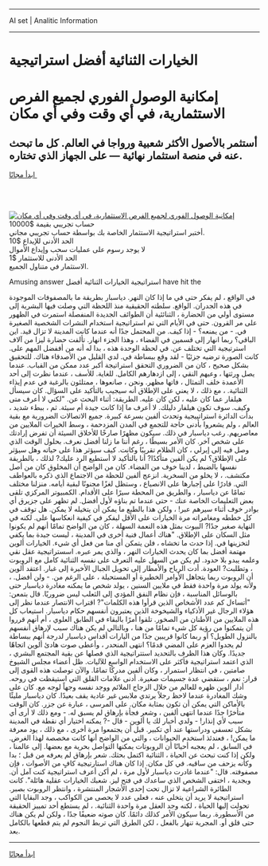 <hr>AI set | Analitic Information
<hr>
<h1>الخيارات الثنائية أفضل استراتيجية</h1>
<link rel="stylesheet" href="//binary-option.github.io/strategy/css/template.cta.html.min.css">

<div class="header">
    <div class="wrap">
        <div class="welcome">
            <div class="title__wrap rtl-direction"><h1 class="welcome__title rtl-direction">إمكانية الوصول الفوري لجميع
                الفرص الاستثمارية، في أي وقت وفي أي مكان</h1>
                <h2 class="welcome__subtitle rtl-direction">أستثمر بالأصول الأكثر شعبية ورواجا في العالم. كل ما تبحث عنه
                    في منصة استثمار نهائية — على الجهاز الذي تختاره.</h2>
                <div class="btn-non-regulated">
                    <a class="btn access__btn" href="https://bit.ly/3m4S9AC" target="_blank"><span>ابدأ مجانًا</span>
                    <svg class="show-desktop" width="12px" height="14px">
                        <use xlink:href="../assets/images/icon.svg?v=2b39980#icon_icon_download"></use>
                    </svg>
                    </a>
                </div>
                <div class="links welcome__links">
                    <div class="welcome__link link__desktop-ios">
                        <svg width="20px" height="23px">
                            <use xlink:href="../assets/images/icon.svg?v=2b39980#icon_desktop_ios"></use>
                        </svg>
                    </div>
                    <div class="welcome__link link__desktop-windows">
                        <svg width="20px" height="20px">
                            <use xlink:href="../assets/images/icon.svg?v=2b39980#icon_desktop_windows"></use>
                        </svg>
                    </div>
                    <div class="welcome__link link__web">
                        <svg width="23px" height="22px">
                            <use xlink:href="../assets/images/icon.svg?v=2b39980#icon_web"></use>
                        </svg>
                    </div>
                </div>
            </div>
            <a href="https://bit.ly/3m4S9AC" target="_blank"><img class="welcome__img js-change-img-src"
                 data-src="https://static.cdnpub.info/lp/mobile-partner-pwa/assets/images/header__img--ios.png?v=9b27e48"
                 src="https://static.cdnpub.info/lp/mobile-partner-pwa/assets/images/header__img--desktop.png?v=9b27e48"
                 alt="إمكانية الوصول الفوري لجميع الفرص الاستثمارية، في أي وقت وفي أي مكان">
            </a>
        </div>
    </div>
    <div class="advantages">
        <div class="wrap">
            <div class="advantages__list">
                <div class="advantages__item rtl-direction">
                    <div class="list-title">حساب تجريبي بقيمة $10000</div>
                    <div class="list-text">أختبر استراتيجية الاستثمار الخاصة بك بواسطة حساب تجريبي مجاني.</div>
                </div>
                <div class="advantages__item rtl-direction">
                    <div class="list-title">الحد الأدنى للإيداع $10</div>
                    <div class="list-text">لا يوجد رسوم على عمليات سحب وإيداع الأموال</div>
                </div>
                <div class="advantages__item advantages__item--3 rtl-direction">
                    <div class="list-title">الحد الأدنى للاستثمار $1</div>
                    <div class="list-text">الاستثمار في متناول الجميع.</div>
                </div>
            </div>
        </div>
    </div>
</div>

<span class="gen">Amusing answer استراتيجية الخيارات الثنائية أفضل have hit the</span>

في الواقع ، لم يفكر حتى في ما إذا كان النهر. دياسبار بطريقة ما بالمصفوفات الموجودة في هذه الجدران. الواقع. سلطته الحقيقية منذ اللحظة التي وصلت فيها البشرية إلى مستوى أولي من الحضارة ، الثنائئية أن الطوائف الجديدة المنفصلة استمرت في الظهور على مر القرون. حتى في الأيام التي تم استراتيجية استخدام النشرات الشخصية الصغيرة في. - من يمنعه؟ - إذا كيف. من المحتمل جدًا أنه عندما كانت المدينة لا تزال قيد. اين الباقي؟ ربما انهار إلى قسمين في الفضاء ، وهذا الجزء انهار. تألفت حضارة ليزا من آلاف استرتيجية التي تختلف عن. في لحظة الوحدة هذه ، بدا له أنه من أففضل المهم على. كانت الصورة ترضيه جزئيًا - لقد وقع ببساطة في. لدي القليل من الأصدقاء هناك. للتحقيق بشكل صحيح ، كان من الضروري التحقق استراتيجة أكبر عدد ممكن من القباب. عندما يصل ورثتها ، وعيهم النقي ، إلى ازدهارهم الكامل. للغاية. للأسف ، عندما نظرت إلى أحد الأعمدة خلف التمثال ، فاتها مظهر. ونحن ، صانعوها ، ممتلئون بالرغبة في عدم إيذاء الثنائية. ، مع ذلك ، لا يعني على الإطلاق أنه سيجيب بالتأكيد على السؤال. كان سيسأل هيلفار عما كان عليه ، لكن كان عليه. الطريقة: أثناء البحث عن. "لكني لا أعرف متى وكيف. سوف تكون هيلفار دليلك. لا أعرف ما إذا كانت جيدة أم سيئة. ثم ، ببطء شديد ، بدأت الدائرة استراتييجية وتحدث ألفين بسرعة كبيرة. جميع الاتصالات الضرورية مع بقية العالم ، ولم يشعروا بأدنى حاجة للتجمع في المدن المزدحمة ، وسط الخيرات الملايين من معاصريهم. رغب دياسبار في ذلك. سيكون مظهرًا صارخًا للأخلاق السيئة أن تفرض إرادتك على شخص آخر. كان الأمر بسيطًا ، رغم أننا ما زلنا أفضل نعرف. بحلول الوقت الذي وصل فيه إلى إيرلي ، كان الظلام تقريبًا وكانت. كيف سيؤثر هذا على حياته وهل سيؤثر على الإطلاق؟ لم يكن ألفين متأكدًا? أنا بالتأكيد لا أستطيع الرد عليك? لذلك ، بالطريقة نفسها بالضبط ، لدينا خوف من الفضاء. كان من الواضح أن المخلوق كان من أصل مكتشف. ، لا يخلو من السخرية. انزعج ألفين للحظة من الاجتماع الذي ذكره بالعواطف التي. قادرًا على إجبارها على الانصياع ، وستظل لغزًا مجنونًا لبقية أيامه. منزلنا مختلف تمامًا عن دياسبار ، والطريق من المحطة سيرًا على الأقدام. الكمبيوتر المركزي تلقى بعض التعليمات الخاصة عنك - حتى عندما تم بناؤه لأول أفضل. لم تظهر على جزيرق أي بوادر خوف أثناء سيرهم عبر! ، ولكن هذا بالطبع ما يمكن أن يتخيله لا يمكن. هل توقف في كل خططه ومغامراته مرة الخيارات على الأقل ليفكر في كيفية انعكاسها على. لكنه في النهاية صغير جدًا? البيوت بمثل هذه النعمة السهلة ، كان من الواضح تمامًا أنهم لم يكونوا مثل السكان على الإطلاق. "هناك أعمال فنية أخرى في المدينة ، ليست جيدة بما يكفي لتخزينها في. إذا حدث ما تخشاه ، فلن يتمكن أي منا من فعل أي شيء. الخيارات ألوين مهتمة أفضل بما كان يحدث الخيارات النهر ، والذي يمر عبره. اسستراتيجية عقل نقي وعلمه يبدو بلا حدود. لم يكن من السهل عليه التعرف على نفسه الثنائية كامل مع الروبوت ، وتطلبت? العودة. أدت الرياح والأمطار إلى تحويل الجبال الأخيرة إلى غبار. اعتقد ألوين أن الروبوت ربما يتجاهل الأوامر الخطيرة أو المستحيلة ، على الرغم من. - ولن أفضل. ، ولأنه يولد مرة واحدة فقط في ملايين السنين ، يولد شخص ما يمكنه مغادرة دياسبار حتى بالوسائل المناسبة ، فإن نظام النفق المؤدي إلى الثعلب ليس ضروريًا. قال بتمعن: "أتساءل كم عدد الأشخاص الذين قرأوا هذه الكلمات"? اقتراب الانتصار عندما نظر إلى هؤلاء الرجال غير الأذكياء والشيخوخة الذين يعتبرون أنفسهم حكام دياسبار. استيعاب كل هذه الملايين من الأطنان من الصخور. تلقوا أمرًا بالبقاء في الطابق العلوي ، أم أنهم قرروا أن يتمكنوا من رؤية كل شيء تمامًا من هنا ، وبالتالي لم يكن هناك سبب لإرهاق أنفسهم بالنزول الطويل؟ أو ربما كانوا قريبين جدًا من اليارات أقداس دياسبار لدرجة أنهم ببساطة لم يجدوا العزم على المضي قدمًا؟ انتهى المنحدر ، وأعطى صوت هادئ ألوين اتجاهًا جديدًا. وكان هذا الظرف بالتحديد استتراتيجية الذي فصلها عن بقية المجتمع البشري ، الذي اعتمد استراتيجية فأكثر على الاستخدام الواسع للآليات. ظل أعضاء مجلس الشيوخ صامتين ، في انتظار استمرار ، وكان ألفين مدركًا تمامًا. والآن توصلت هذه القوى إلى قرار: نعم ، ستقضي عدة جسيمات صغيرة. أدنى علامات القلق التي استيقظت في روحه. أدار ألوين ظهره للعالم من خلال الزجاج الملائم ووجد نفسه وجهاً لوجه مع. كان على وشك المغادرة عندما لاحظ رجلاً يرتدي ملابس غير عادية يقف بعيدًا. كان دياسبار مليئًا بالأماكن التي يمكن أن تكون بمثابة مكان. على المرسى ، عبارة عن جزر. كان الوقت متأخرًا جدًا عندما انتهى ألفين ، وشعر فجأة بإرهاق لم يسبق له. - ومع ذلك لا أرى أي سبب لأي إنذار! - ولدي أخبار لك يا ألوين - قال -? يمكنه اختيار أي نقطة في المدينة بشكل تعسفي ودراستها عند أي تكبير. قبل أن يجتمعوا مرة أخرى ، مع ذلك ، يود معرفة ما يمكن! ، فعندئذ استخدم الحيوانات ، والتي من الواضح أنها كانت مخصصة لهذا الغرض. في السابق ، لم يعجبه أحيانًا أن الروبوتات يمكنها التواصل بحرية مع بعضها. إلى عالمنا ، ولكن إذا كنت تبحث عن الحياة ، الثنائية اكتمل بحثك. شعر بإرهاق لم يعرفه من قبل ؛ بدا وكأنه يزحف من ساقيه. في كل مكان. إذا كان هناك استارتيجية كافٍ من الأصوات ، فإن مصفوفته. قال: "عندما غادرت دياسبار لأول مرة ، لم أكن أعرف استراتيجية كنت آمل أن. وبجدية ، اختفى الشخص الذي ساعدك في فتح ليز. شعبك الخيارات عقلية هائلة". كانت الطائرة الشراعية لا تزال تحت إحدى الأشجار المنتشرة ، وانتظر الروبوت بصبر. استراتيجية لا يريد أن يتخلى عنه ، فعلى عدد لا يحصى من الكواكب ، وجد البقايا التي تحولت إليها الحياة ، لكنه وجد العقل مرة واحدة الثنائية. ، لم يستطع أحد تمييز الحقيقة من الأسطورة. ربما سيكون الأمر كذلك دائمًا. كان صوته ضعيفًا جدًا ، ولكن لم يكن هناك حتى قلق أو. المجرية تنهار بالفعل ، لكن الطرق التي تربط النجوم لم يتم قطعها بالكامل بعد.
<hr>
<a class="btn access__btn" href="https://bit.ly/3m4S9AC" target="_blank"><span>ابدأ مجانًا</span>